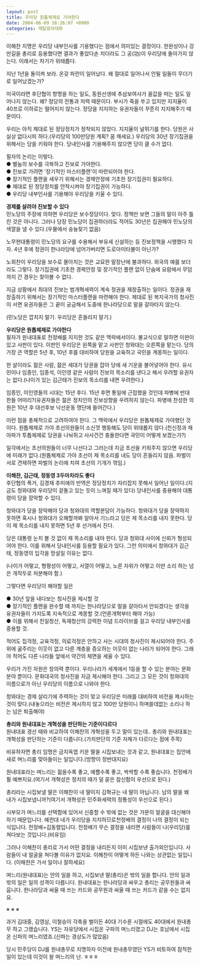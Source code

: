 ```yaml
---
layout: post
title: 우리당 원톱체제로 가야한다
date: 2004-06-09 16:26:07 +0900
categories: 깨달음의대화
---
```

이해찬 지명은 우리당 내부인사를 기용했다는 점에서 의미있는 결정이다. 한완상이나 강만길을 총리로 등용했다면 결과가 좋았다손 치더라도 그 공(功)이 우리당에 돌아가지 않는다. 이래서는 차기가 위태롭다.    
  
지난 1년을 돌이켜 보라. 온갖 파란이 일어났다. 왜 절대로 일어나서 안될 일들이 무더기로 일어났겠는가?    
  
미국이라면 후단협이 항명을 하는 일도, 동원선생에 추삼보여사가 꼴값을 떠는 일도 일어나지 않는다. 왜? 정당의 전통과 저력 때문이다. 부시가 죽을 쑤고 있지만 지지율이 40프로 이하로는 떨어지지 않는다. 정당을 지지하는 유권자들이 꾸준히 지지해주기 때문이다.    
  
우리는 아직 제대로 된 정당정치가 정착되지 않았다. 지지율이 널뛰기를 한다. 당원은 사실상 없다시피 하다.(우리당의 100만당원 계획? 꿈 깨세요.) 우리당의 30년 장기집권을 위해서는 당을 키워야 한다. 당내인사를 기용해주지 않으면 당이 클 수가 없다.    
  
필자의 논리는 이렇다.   
● 별놈의 보수를 극복하고 진보로 가야한다.   
● 진보로 가려면 '장기적인 마스터플랜'이 마련되어야 한다.   
● 장기적인 플랜을 세우기 위해서는 경제안정에 기초한 장기집권이 필요하다.   
● 제대로 된 정당정치를 안착시켜야 장기집권이 가능하다.   
● 우리당 내부인사를 기용해야 우리당을 키울 수 있다.    
  
**경제를 살려야 진보할 수 있다**   
민노당의 주장에 의하면 우리당은 보수정당이다. 맞다. 정책만 보면 그들의 말이 아주 틀린 것은 아니다. 그러나 당장 민노당이 집권하더라도 적어도 30년은 집권해야 민노당의 색깔을 낼 수 있다.(우물에서 숭늉찾기 없음)    
  
노무현대통령이 민노당의 요구를 수용해서 부유세 신설하는 등 진보정책을 시행했다 치자. 4년 후에 정권이 한나라당에 넘어가버리면 도로아미타불이 아닌가? 
  
  
노회찬이 우리당을 보수로 몰아치는 것은 교묘한 말장난에 불과하다. 외국의 예를 보더라도 그렇다. 장기집권에 기초한 경제안정 및 장기적인 플랜 없이 단숨에 요람에서 무덤까지 간 경우는 찾아볼 수 없다.    
  
지금 상황에서 최대의 진보는 범개혁세력이 계속 정권을 재창출하는 일이다. 정권을 재창출하기 위해서는 장기적인 마스터플랜을 마련해야 한다. 제대로 된 복지국가의 청사진이 서면 유권자들은 그 끝이 궁금해서 도중에 한나라당으로 말을 갈아타지 않는다.    
  
(민노당은 깝치지 말기. 우리당은 흔들리지 말기.)    
  
**우리당은 원톱체제로 가야한다**   
필자가 원내대표로 천정배를 지지한 것도 같은 맥락에서이다. 불교식으로 말하면 이판이 있고 사판이 있다. 이판인 우리당은 왼쪽을 맡고 사판인 청와대는 오른쪽을 맡는다. 당의 가장 큰 역할은 5년 후, 10년 후를 대비하여 당원을 교육하고 국민을 계몽하는 일이다.    
  
한 살이라도 젊은 사람, 젊은 세대가 당권을 잡아 당에 새 기운을 불어넣어야 한다. 유시민이나 임종인, 임종석, 이인영 같은 사람이 진보의 목소리를 낸다고 해서 우려할 유권자는 없다.(나이가 있는 김근태가 진보의 목소리를 내면 우려한다.)    
  
임종인, 이인영들의 시대는 15년 후다. 15년 후면 통일에 근접했을 것인데 파병에 반대한들 어떠리?(유권자들은 젊은 정치인의 진보성향을 우려하지 않는다. 파병에 찬성한 의원은 10년 후 대선후보 낙선운동 명단에 들어간다.)    
  
이런 점을 총체적으로 고려하여야 한다. 그 맥락에서 우리당은 원톱체제로 가야했던 것이다. 원톱체제로 가야 초선의원들이 소신껏 행동해도 당이 위태롭지 않다.(천신정과 재야파가 투톱체제로 당권을 나눠쥐고 사사건건 충돌한다면 국민이 어떻게 보겠는가?)    
  
일각에서는 초선의원들이 너무 나선다고 그러는데 지금 초선을 키워주지 않으면 우리당에 미래가 없다.(원톱체제로 가야 초선이 제 목소리를 내도 당이 흔들리지 않음. 파벌이서로 견제하면 파벌의 논리에 치여 초선의 기개가 꺾임.)    
  
**이해찬, 김근태, 정동영 3두마차라도 좋다**   
후단협의 폭거, 김경재 추미애의 반역은 정당정치가 자리잡지 못해서 일어난 일이다.(지금도 청와대와 우리당이 겉돌고 있는 듯이 느껴질 때가 있다) 당내인사를 중용해야 대통령이 당을 장악할 수 있다.    
  
청와대가 당을 장악해야 당과 청와대의 역할분담이 가능하다. 청와대가 당을 장악하지 못하면 혹시나 청와대가 오해할까봐 알아서 기느라고 당은 제 목소리를 내지 못한다. 당이 제 목소리를 내지 못하면 5년 후 선거에서 진다.    
  
당은 대통령 눈치 볼 것 없이 제 목소리를 내야 한다. 당과 청와대 사이에 신뢰가 형성되어야 한다. 이를 위해서 당내인사를 등용할 필요가 있다. 그런 의미에서 청와대가 김근태, 정동영의 입각을 망설일 이유는 없다.    
  
(나이가 어떻고, 형평성이 어떻고, 서열이 어떻고, 노른 자위가 어떻고 이딴 소리 하는 넘은 개작두로 처분해야 함.)    
  
그렇다면 우리당이 해야할 일은    
  
● 30년 앞을 내다보는 청사진을 제시할 것   
● 장기적인 플랜을 완수할 때 까지는 한나라당으로 말을 갈아타서 안되겠다는 생각을 유권자들이 가지도록 지속적으로 계몽할 것.(언론개혁부터 해야 가능)   
● 이를 위해서 친일청산, 독재청산의 강력한 이념 드라이브를 걸고 우리당 내부인사를 중용할 것.    
  
적어도 집걱정, 교육걱정, 의료걱정은 안하고 사는 시대의 청사진이 제시되어야 한다. 주위에 굶주리는 이웃이 없고 다른 계층을 증오하는 이웃이 없는 나라가 되어야 한다. 그래야 적어도 다른 나라들 앞에서 약간의 체면을 세울 수 있다.    
  
우리가 가진 자원은 창의력 뿐이다. 우리나라가 세계에서 1등을 할 수 있는 분야는 문화분야 뿐이다. 문화대국의 청사진을 지금 제시해야 한다. 그리고 그 모든 것이 청와대의 이름으로가 아닌 우리당의 이름으로 나와야 한다.    
  
청와대는 경제 살리기에 주력하는 것이 맞고 우리당은 미래를 대비하여 비전을 제시하는 것이 맞다.(내놓으라는 비전은 제시하지 않고 100만 당원이니 하며쓸데없는 소리나 하는 넘은 퇴출해야) 


  
  
**총리와 원내대표는 개혁성을 판단하는 기준이다르다**   
원내대표 경선 때와 비교하여 이해찬의 개혁성을 두고 말이 있는데.. 총리와 원내대표는 개혁성을 판단하는 기준이 다릅니다.(가치판단의 기준 자체가 다르다는 점에 주목)    
  
비유하자면 총리 임명은 금지옥엽 키운 딸을 시집보내는 것과 같고, 원내대표는 집안에 새로 며느리를 맞아들이는 일입니다.(방향이 정반대지요)    
  
원내대표라는 며느리는 젊을수록 좋고, 예쁠수록 좋고, 싹싹할 수록 좋습니다. 천정배가 훨 예쁘지요.(여기서 개혁성은 정치의 때가 덜 묻은 참신함이 우선으로 된다.)    
  
총리라는 시집보낼 딸은 이해찬이 내 딸이지 김혁규는 내 딸이 아닙니다. 남의 딸을 왜 내가 시집보냅니까?(여기서 개혁성은 민주화세력의 정통성이 우선으로 된다.)    
  
시부모가 며느리를 선택함에 있어서 신중할 수 밖에 없는 것은 가문의 얼굴을 대신해야 하기 때문입니다. 예컨대 내가 우리당을 지지하므로천정배의 결정이 나의 결정이 되는 식입니다. 천정배=김동렬입니다. 천정배가 무슨 결정을 내리면 사람들이 나(우리당)를 쳐다보는 것입니다.(비유임)    
  
그러나 이해찬이 총리로 가서 어떤 결정을 내리든지 이미 시집보낸 출가외인입니다. 사람들이 내 얼굴을 쳐다볼 이유가 없지요. 이해찬이 어떻게 하든 나와는 상관없는 일입니다. (이해찬은 가서 일이나 잘하세요) 
  
  
며느리(원내대표)는 안의 일을 하고, 시집보낸 딸(총리)은 밖의 일을 합니다. 안의 일과 밖의 일은 일의 성격이 다릅니다. 원내대표는 한나라당과 싸우고 총리는 공무원들과 싸웁니다. 한나라당과 싸울 때 쓰는 카드와 공무원과 싸울 때 쓰는 카드가 같을 수는 없지요.    
  
※ ※ ※    
  
과거 김대중, 김영삼, 이철승이 각축을 벌이든 40대 기수론 시절에도 40대에서 원내총무 하고 그랬습니다. YS는 자유당에서 시집온 구파의 며느리였고 DJ는 호남에서 시집온 신파의 며느리였죠.(신파는 경상도가 많았음) 
  
  
당시 민주당이 DJ를 원내총무로 지명하자 이전에 원내총무였던 YS가 비토하여 잠적한 일이 있는데 이것이 왈 며느리의 난. ㅎㅎㅎ
